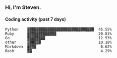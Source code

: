 ### Hi, I'm Steven.

#### Coding activity (past 7 days)
```
Python    ▓▓▓▓▓▓▓▓▓▓▓▓▓▓▓▓▓▓▓▓▓▓▓▓▓▓▓▓▓▓  45.55%
Ruby      ▓▓▓▓▓▓▓▓▓▓▓▓▓                   20.83%
Go        ▓▓▓▓▓▓▓▓                        12.53%
other     ▓▓▓▓▓▓                          10.18%
Markdown  ▓▓▓▓                             6.62%
Bash      ▓▓                               4.29%
```
